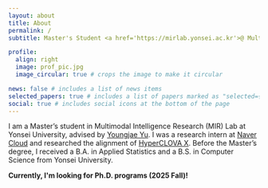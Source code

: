 ```yaml
---
layout: about
title: About
permalink: /
subtitle: Master's Student <a href='https://mirlab.yonsei.ac.kr'>@ Multimodal Intelligence Research (MIR) Lab</a><br>Department of Artificial Intelligence, <a href='https://www.yonsei.ac.kr/en_sc/index.jsp'>Yonsei University</a><br>

profile:
  align: right
  image: prof_pic.jpg
  image_circular: true # crops the image to make it circular

news: false # includes a list of news items
selected_papers: true # includes a list of papers marked as "selected={true}"
social: true # includes social icons at the bottom of the page
---
```


I am a Master’s student in Multimodal Intelligence Research (MIR) Lab at Yonsei University, advised by [Youngjae Yu](https://yj-yu.github.io/home/). I was a research intern at [Naver Cloud](https://www.navercloudcorp.com/lang/en/) and researched the alignment of [HyperCLOVA X](https://www.ncloud.com/solution/featured/hyperclovax). Before the Master’s degree,
I received a B.A. in Applied Statistics and a B.S. in Computer Science from Yonsei University.

**Currently, I'm looking for Ph.D. programs (2025 Fall)!**
